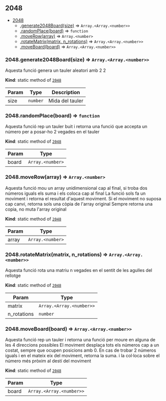<a name="module_2048"></a>

## 2048

* [2048](#module_2048)
    * [.generate2048Board(size)](#module_2048.generate2048Board) ⇒ <code>Array.&lt;Array.&lt;number&gt;&gt;</code>
    * [.randomPlace(board)](#module_2048.randomPlace) ⇒ <code>function</code>
    * [.moveRow(array)](#module_2048.moveRow) ⇒ <code>Array.&lt;number&gt;</code>
    * [.rotateMatrix(matrix, n_rotations)](#module_2048.rotateMatrix) ⇒ <code>Array.&lt;Array.&lt;number&gt;&gt;</code>
    * [.moveBoard(board)](#module_2048.moveBoard) ⇒ <code>Array.&lt;Array.&lt;number&gt;&gt;</code>

<a name="module_2048.generate2048Board"></a>

### 2048.generate2048Board(size) ⇒ <code>Array.&lt;Array.&lt;number&gt;&gt;</code>
Aquesta funció genera un tauler aleatori amb 2 2

**Kind**: static method of [<code>2048</code>](#module_2048)  

| Param | Type | Description |
| --- | --- | --- |
| size | <code>number</code> | Mida del tauler |

<a name="module_2048.randomPlace"></a>

### 2048.randomPlace(board) ⇒ <code>function</code>
Aquesta funció rep un tauler buit i retorna una funció que accepta un número per a posar-ho 2 vegades en el tauler

**Kind**: static method of [<code>2048</code>](#module_2048)  

| Param | Type |
| --- | --- |
| board | <code>Array.&lt;number&gt;</code> | 

<a name="module_2048.moveRow"></a>

### 2048.moveRow(array) ⇒ <code>Array.&lt;number&gt;</code>
Aquesta funció mou un array unidimensional cap al final, si troba dos números iguals els suma i els coloca cap al final
La funció sols fa un moviment i retorna el resultat d'aquest moviment. Si el moviment no suposa cap canvi, retorna sols una còpia de l'array original
Sempre retorna una copia, no muta l'array original

**Kind**: static method of [<code>2048</code>](#module_2048)  

| Param | Type |
| --- | --- |
| array | <code>Array.&lt;number&gt;</code> | 

<a name="module_2048.rotateMatrix"></a>

### 2048.rotateMatrix(matrix, n_rotations) ⇒ <code>Array.&lt;Array.&lt;number&gt;&gt;</code>
Aquesta funció rota una matriu n vegades en el sentit de les agulles del rellotge

**Kind**: static method of [<code>2048</code>](#module_2048)  

| Param | Type |
| --- | --- |
| matrix | <code>Array.&lt;Array.&lt;number&gt;&gt;</code> | 
| n_rotations | <code>number</code> | 

<a name="module_2048.moveBoard"></a>

### 2048.moveBoard(board) ⇒ <code>Array.&lt;Array.&lt;number&gt;&gt;</code>
Aquesta funció rep un tauler i retorna una funció per moure en alguna de les 4 direccions possibles
El moviment desplaça tots els números cap a un costat, sempre que ocupen posicions amb 0.
En cas de trobar 2 números iguals i en el mateix eix del moviment, retorna la suma. i la col·loca sobre el número més pròxim al destí del moviment

**Kind**: static method of [<code>2048</code>](#module_2048)  

| Param | Type |
| --- | --- |
| board | <code>Array.&lt;Array.&lt;number&gt;&gt;</code> | 

